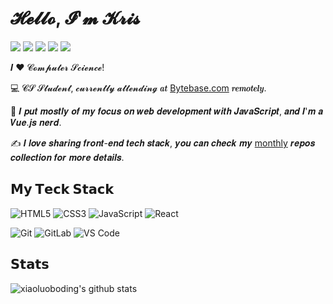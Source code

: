 # 𝓗𝓮𝓵𝓵𝓸, 𝓘'𝓶 𝓚𝓻𝓲𝓼

[![](https://img.shields.io/badge/-@krisxkrazy-%231DA1F2?style=flat-square&logo=twitter&logoColor=ffffff)](https://twitter.com/krisxkrazy)
[![](https://img.shields.io/badge/-@krisxkrazy-%23181717?style=flat-square&logo=github)](https://github.com/krisxkrazy)
[![](https://img.shields.io/badge/-@krisxkrazy-%23000000?style=flat-square&logo=codepen)](https://codepen.io/krisxkrazy)
[![](https://img.shields.io/badge/-@krisxkrazy-%23000000?style=flat-square&logo=codesandbox)](https://codesandbox.io/u/krisxkrazy)
[![](https://img.shields.io/website?color=0ab9e6&style=flat-square&up_message=xlbd.me&url=https%3A%2F%2Fxlbd.me)](https://kriskrazy.com)

𝑰 ❤️ 𝓒𝓸𝓶𝓹𝓾𝓽𝓮𝓻 𝓢𝓬𝓲𝓮𝓷𝓬𝓮!

:computer: 𝓒𝓢 𝓢𝓽𝓾𝓭𝓮𝓷𝓽, 𝓬𝓾𝓻𝓻𝓮𝓷𝓽𝓵𝔂 𝓪𝓽𝓽𝓮𝓷𝓭𝓲𝓷𝓰 𝒂𝒕 [Bytebase.com](devryuni.com) 𝒓𝒆𝒎𝒐𝒕𝒆𝒍𝒚.

:vulcan_salute: 𝑰 𝒑𝒖𝒕 𝒎𝒐𝒔𝒕𝒍𝒚 𝒐𝒇 𝒎𝒚 𝒇𝒐𝒄𝒖𝒔 𝒐𝒏 𝒘𝒆𝒃 𝒅𝒆𝒗𝒆𝒍𝒐𝒑𝒎𝒆𝒏𝒕 𝒘𝒊𝒕𝒉 𝑱𝒂𝒗𝒂𝑺𝒄𝒓𝒊𝒑𝒕, 𝒂𝒏𝒅 𝑰'𝒎 𝒂 𝑽𝒖𝒆.𝒋𝒔 𝒏𝒆𝒓𝒅.

:writing_hand: 𝑰 𝒍𝒐𝒗𝒆 𝒔𝒉𝒂𝒓𝒊𝒏𝒈 𝒇𝒓𝒐𝒏𝒕-𝒆𝒏𝒅 𝒕𝒆𝒄𝒉 𝒔𝒕𝒂𝒄𝒌, 𝒚𝒐𝒖 𝒄𝒂𝒏 𝒄𝒉𝒆𝒄𝒌 𝒎𝒚 [monthly](http://github.com/xiaoluoboding/monthly) 𝒓𝒆𝒑𝒐𝒔 𝒄𝒐𝒍𝒍𝒆𝒄𝒕𝒊𝒐𝒏 𝒇𝒐𝒓 𝒎𝒐𝒓𝒆 𝒅𝒆𝒕𝒂𝒊𝒍𝒔.

## 𝗠𝘆 𝗧𝗲𝗰𝗸 𝗦𝘁𝗮𝗰𝗸

![HTML5](https://img.shields.io/badge/-HTML5-%23E44D27?style=flat-square&logo=html5&logoColor=ffffff)
![CSS3](https://img.shields.io/badge/-CSS3-%231572B6?style=flat-square&logo=css3)
![JavaScript](https://img.shields.io/badge/-JavaScript-%23F7DF1C?style=flat-square&logo=javascript&logoColor=000000&labelColor=%23F7DF1C&color=%23FFCE5A)
![React](https://img.shields.io/badge/-React-%23282C34?style=flat-square&logo=react)

![Git](https://img.shields.io/badge/-Git-%23F05032?style=flat-square&logo=git&logoColor=%23ffffff)
![GitLab](https://img.shields.io/badge/-GitLab-FCA121?style=flat-square&logo=gitlab)
![VS Code](https://img.shields.io/badge/-VSCode-%23007ACC?style=flat-square&logo=visual-studio-code)


## 𝗦𝘁𝗮𝘁𝘀

![xiaoluoboding's github stats](https://github-readme-stats.vercel.app/api?username=xiaoluoboding&show_icons=true&theme=dracula)
